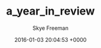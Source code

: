 ---
layout: post 
title: "a_year_in_review" 
date: 2016-01-03 20:04:53 +0000 
author: Skye Freeman 
categories: personal
---